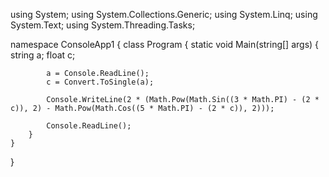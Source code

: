 using System;
using System.Collections.Generic;
using System.Linq;
using System.Text;
using System.Threading.Tasks;

namespace ConsoleApp1
{
    class Program
    {
        static void Main(string[] args)
        {
            string a;
            float c;

            a = Console.ReadLine();
            c = Convert.ToSingle(a);

            Console.WriteLine(2 * (Math.Pow(Math.Sin((3 * Math.PI) - (2 * c)), 2) - Math.Pow(Math.Cos((5 * Math.PI) - (2 * c)), 2)));

            Console.ReadLine();
        }
    }
}
